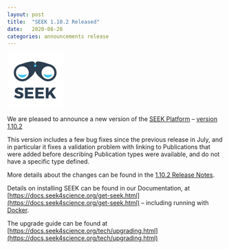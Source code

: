 ```yaml
---
layout: post
title:  "SEEK 1.10.2 Released"
date:   2020-08-28
categories: announcements release
---
```


![SEEK](/images/logo/seek-full.png)

We are pleased to announce a new version of the [SEEK Platform](/products/seek/) – [version 1.10.2](https://docs.seek4science.org/tech/releases/#version-1102)

This version includes a few bug fixes since the previous release in July, and in particular it fixes a validation problem with linking to Publications that were added before describing Publication types were available, and do not have a specific type defined.

More details about the changes can be found in the [1.10.2 Release Notes](https://docs.seek4science.org/tech/releases/#version-1102).


Details on installing SEEK can be found in our Documentation, at [https://docs.seek4science.org/get-seek.html](https://docs.seek4science.org/get-seek.html) 
– including running with [Docker](https://www.docker.com/).

The upgrade guide can be found at [https://docs.seek4science.org/tech/upgrading.html](https://docs.seek4science.org/tech/upgrading.html)